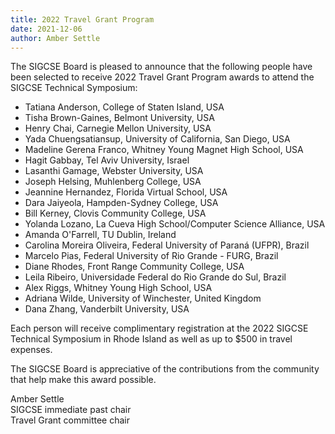 ```yaml
---
title: 2022 Travel Grant Program
date: 2021-12-06
author: Amber Settle
---
```


The SIGCSE Board is pleased to announce that the following people have been selected to receive 2022 Travel Grant Program awards to attend the SIGCSE Technical Symposium:

* Tatiana Anderson, College of Staten Island, USA
* Tisha Brown-Gaines, Belmont University, USA
* Henry Chai, Carnegie Mellon University, USA
* Yada Chuengsatiansup, University of California, San Diego, USA
* Madeline Gerena Franco, Whitney Young Magnet High School, USA
* Hagit Gabbay, Tel Aviv University, Israel
* Lasanthi Gamage, Webster University, USA
* Joseph Helsing, Muhlenberg College, USA
* Jeannine Hernandez, Florida Virtual School, USA
* Dara Jaiyeola, Hampden-Sydney College, USA
* Bill Kerney, Clovis Community College, USA
* Yolanda Lozano, La Cueva High School/Computer Science Alliance, USA
* Amanda O'Farrell, TU Dublin, Ireland
* Carolina Moreira Oliveira, Federal University of Paraná (UFPR), Brazil
* Marcelo Pias, Federal University of Rio Grande - FURG, Brazil
* Diane Rhodes, Front Range Community College, USA
* Leila Ribeiro, Universidade Federal do Rio Grande do Sul, Brazil
* Alex Riggs, Whitney Young High School, USA
* Adriana Wilde, University of Winchester, United Kingdom
* Dana Zhang, Vanderbilt University, USA

Each person will receive complimentary registration at the 2022 SIGCSE Technical Symposium in Rhode Island as well as up to $500 in travel expenses.

The SIGCSE Board is appreciative of the contributions from the community that help make this award possible.

 

Amber Settle   
SIGCSE immediate past chair   
Travel Grant committee chair
